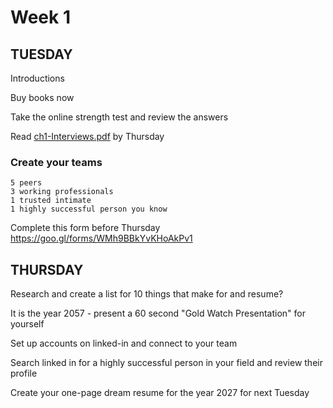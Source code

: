 # Week 1
## TUESDAY
Introductions

Buy books now

Take the online strength test and review the answers

Read [ch1-Interviews.pdf](https://github.com/instructian/ART4740_Professional_Practices/blob/master/ch1-Interviews.pdf) by Thursday

### Create your teams
```
5 peers
3 working professionals
1 trusted intimate
1 highly successful person you know
```
Complete this form before Thursday https://goo.gl/forms/WMh9BBkYvKHoAkPv1

## THURSDAY
Research and create a list for 10 things that make for and resume?

It is the year 2057 - present a 60 second "Gold Watch Presentation" for yourself

Set up accounts on linked-in and connect to your team

Search linked in for a highly successful person in your field and review their profile

Create your one-page dream resume for the year 2027 for next Tuesday
